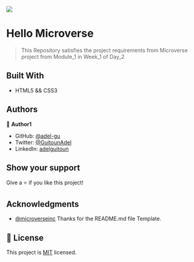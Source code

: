 ![](https://img.shields.io/badge/Microverse-blueviolet)

# Hello Microverse

> This Repository satisfies the project requirements from Microverse project from Module_1 in Week_1 of Day_2


## Built With

- HTML5 && CSS3

## Authors

👤 **Author1**

- GitHub: [@adel-gu](https://github.com/adel-gu)
- Twitter: [@GuitounAdel](https://twitter.com/@GuitounAdel)
- LinkedIn: [adelguitoun](https://linkedin.com/in/adelguitoun)

## Show your support

Give a ⭐️ if you like this project!

## Acknowledgments

- [@microverseinc](https://github.com/microverseinc) Thanks for the README.md file Template.

## 📝 License

This project is [MIT](./MIT.md) licensed.
